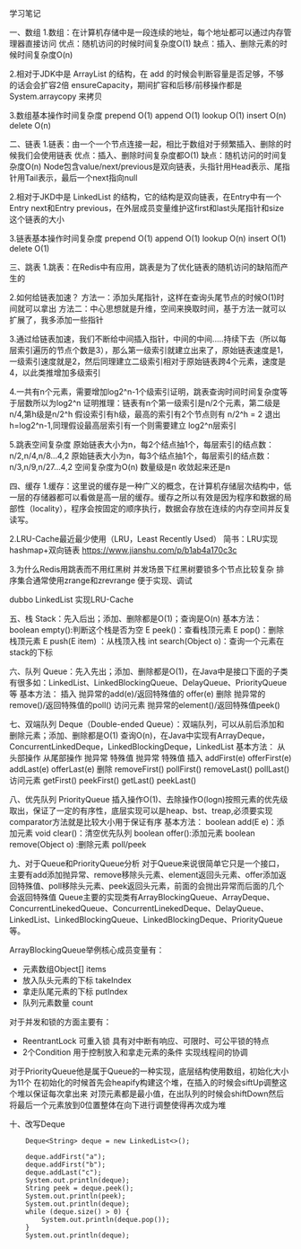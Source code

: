 学习笔记

一、数组
1.数组：在计算机存储中是一段连续的地址，每个地址都可以通过内存管理器直接访问
优点：随机访问的时候时间复杂度O(1)
缺点：插入、删除元素的时候时间复杂度O(n)

2.相对于JDK中是 ArrayList 的结构，在 add 的时候会判断容量是否足够，不够的话会会扩容2倍 ensureCapacity，期间扩容和后移/前移操作都是System.arraycopy 来拷贝

3.数组基本操作时间复杂度
prepend O(1)
append O(1)
lookup O(1)
insert O(n)
delete O(n)

二、链表
1.链表：由一个一个节点连接一起，相比于数组对于频繁插入、删除的时候我们会使用链表
优点：插入、删除时间复杂度都O(1)
缺点：随机访问的时间复杂度O(n)
Node包含value/next/previous是双向链表，头指针用Head表示、尾指针用Tail表示，最后一个next指向null

2.相对于JKD中是 LinkedList 的结构，它的结构是双向链表，在Entry中有一个Entry next和Entry previous，在外层成员变量维护这first和last头尾指针和size这个链表的大小

3.链表基本操作时间复杂度
prepend O(1)
append O(1)
lookup O(n)
insert O(1)
delete O(1)

三、跳表
1.跳表：在Redis中有应用，跳表是为了优化链表的随机访问的缺陷而产生的

2.如何给链表加速？
方法一：添加头尾指针，这样在查询头尾节点的时候O(1)时间就可以拿出
方法二：中心思想就是升维，空间来换取时间，基于方法一就可以扩展了，我多添加一些指针

3.通过给链表加速，我们不断给中间插入指针，中间的中间.....持续下去（所以每层索引遍历的节点个数是3），那么第一级索引就建立出来了，原始链表速度是1，一级索引速度就是2，然后同理建立二级索引相对于原始链表跨4个元素，速度是4，以此类推增加多级索引

4.一共有n个元素，需要增加log2^n-1个级索引证明，跳表查询时间时间复杂度等于层数所以为log2^n
证明推理：链表有n个第一级索引是n/2个元素，第二级是n/4,第h级是n/2^h
假设索引有h级，最高的索引有2个节点则有 n/2^h = 2 退出 h=log2^n-1,同理假设最高层索引有一个则需要建立 log2^n层索引

5.跳表空间复杂度
原始链表大小为n，每2个结点抽1个，每层索引的结点数： n/2,n/4,n/8...4,2
原始链表大小为n，每3个结点抽1个，每层索引的结点数： n/3,n/9,n/27...4,2
空间复杂度为O(n) 数量级是n 收敛起来还是n

四、缓存
1.缓存：这里说的缓存是一种广义的概念，在计算机存储层次结构中，低一层的存储器都可以看做是高一层的缓存。缓存之所以有效是因为程序和数据的局部性（locality），程序会按固定的顺序执行，数据会存放在连续的内存空间并反复读写。

2.LRU-Cache最近最少使用（LRU，Least Recently Used）
简书：LRU实现 hashmap+双向链表 <https://www.jianshu.com/p/b1ab4a170c3c>

3.为什么Redis用跳表而不用红黑树
并发场景下红黑树要锁多个节点比较复杂
排序集合通常使用zrange和zrevrange
便于实现、调试

dubbo LinkedList 实现LRU-Cache

五、栈
Stack：先入后出；添加、删除都是O(1)；查询是O(n)
基本方法：
boolean empty():判断这个栈是否为空
E peek()：查看栈顶元素
E pop()：删除栈顶元素
E push(E item) ：从栈顶入栈
int search(Object o)：查询一个元素在stack的下标

六、队列
Queue：先入先出；添加、删除都是O(1)，在Java中是接口下面的子类有很多如：LinkedList、LinkedBlockingQueue、DelayQueue、PriorityQueue等
基本方法：
插入 抛异常的add(e)/返回特殊值的 offer(e)
删除 抛异常的remove()/返回特殊值的poll()
访问元素 抛异常的element()/返回特殊值peek()

七、双端队列
Deque（Double-ended Queue）：双端队列，可以从前后添加和删除元素；添加、删除都是O(1) 查询O(n)，在Java中实现有ArrayDeque，ConcurrentLinkedDeque，LinkedBlockingDeque，LinkedList
基本方法：
从头部操作 从尾部操作
抛异常 特殊值 抛异常 特殊值
插入 addFirst(e) offerFirst(e) addLast(e) offerLast(e)
删除 removeFirst() pollFirst() removeLast() pollLast()
访问元素 getFirst() peekFirst() getLast() peekLast()

八、优先队列
PriorityQueue 插入操作O(1)、去除操作O(logn)按照元素的优先级取出，保证了一定的有序性，底层实现可以是heap、bst、treap,必须要实现comparator方法就是比较大小用于保证有序
基本方法：
boolean add(E e)：添加元素
void clear()：清空优先队列
boolean offer():添加元素
boolean remove(Object o) :删除元素
poll/peek

九、对于Queue和PriorityQueue分析
对于Queue来说很简单它只是一个接口，主要有add添加抛异常、remove移除头元素、element返回头元素、offer添加返回特殊值、poll移除头元素、peek返回头元素，前面的会抛出异常而后面的几个会返回特殊值
Queue主要的实现类有ArrayBlockingQueue、ArrayDeque、ConcurrentLinekedQueue、ConcurrentLinekedDeque、DelayQueue、LinkedList、LinkedBlockingQueue、LinkedBlockingDeque、PriorityQueue等。

ArrayBlockingQueue举例核心成员变量有：

- 元素数组Object[] items
- 放入队头元素的下标 takeIndex
- 拿走队尾元素的下标 putIndex
- 队列元素数量 count

对于并发和锁的方面主要有：

- ReentrantLock 可重入锁 具有对中断有响应、可限时、可公平锁的特点
- 2个Condition 用于控制放入和拿走元素的条件 实现线程间的协调

对于PriorityQueue他是属于Queue的一种实现，底层结构使用数组，初始化大小为11个
在初始化的时候首先会heapify构建这个堆，在插入的时候会siftUp调整这个堆以保证每次拿出来
对顶元素都是最小值，在出队列的时候会shiftDown然后将最后一个元素放到0位置整体在向下进行调整使得再次成为堆

十、改写Deque

```
    Deque<String> deque = new LinkedList<>();

    deque.addFirst("a");
    deque.addFirst("b");
    deque.addLast("c");
    System.out.println(deque);
    String peek = deque.peek();
    System.out.println(peek);
    System.out.println(deque);
    while (deque.size() > 0) {
        System.out.println(deque.pop());
    }
    System.out.println(deque);
```